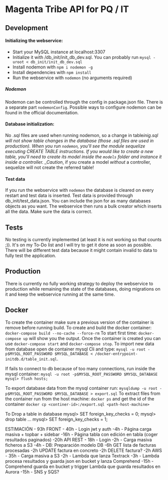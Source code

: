 # Magenta Tribe API for PQ / IT

## Development

#### Initializing the webservice:

- Start your MySQL instance at localhost:3307
- Initialize it with /db_init/init_db_dev.sql. You can probably run `mysql -uroot < db_init/init_db_dev.sql`
- Install nodemon with `npm i nodemon -g`
- Install dependencies with `npm install`
- Run the webservice with `nodemon` (no arguments required)

##### Nodemon

Nodemon can be controlled through the config in package.json file. There is a separate part `nodemonConfig`.
Possible ways to configure nodemon can be found in the official documentation.

#### Database initialization:

No .sql files are used when running nodemon, so a change in table*inig.sql will not show table changes in the database (those .sql files are used in production).
When you run `nodemon`, you'll see the module sequelize executing CREATE TABLE instructions. If you would like to create a new table, you'll need to create its model inside the `models` folder and instance it inside a controller.
\_Caution*, if you create a model _without_ a controller, sequelize will not create the referred table!

#### Test data

If you run the webservice with `nodemon` the database is cleared on every restart and test data is inserted.
Test data is provided through db_init/test_data.json. You can include the json for as many databases objects
as you want. The webservice then runs a bulk creator which inserts all the data. Make sure the data is correct.

## Tests

No testing is currently implemented (at least it is not working so that counts ;)). It's on my To-Do list and
I will try to get it done as soon as possible. There will be different test data because it might contain
invalid to data to fully test the application.

## Production

There is currently no fully working strategy to deploy the webservice to production while remaining the state
of the databases, doing migrations on it and keep the webservice running at the same time.

## Docker

To create the container make sure a previous version of the container is remove before running build.
To create and build the docker container: `docker-compose build --no-cache --force-rm`
To start first time: `docker-compose up` will show you the output.
Once the container is created you can use `docker-compose start` and `docker-compose stop`.
To import new data from database open de container mysql Cli and type:
`mysql -u root -p$MYSQL_ROOT_PASSWORD $MYSQL_DATABASE < /docker-entrypoint-initdb.d/table_init.sql`.

If fails to connect to db because of too many connections, run inside the mysql container:
`mysql -u root -p$MYSQL_ROOT_PASSWORD $MYSQL_DATABASE`
`mysql> flush hosts;`

To export database data from the mysql container run:
`mysqldump -u root -p$MYSQL_ROOT_PASSWORD $MYSQL_DATABASE > export.sql`
To extract files from the container run from the host machine:
`docker ps` and get the id of the container
`docker cp <continer-id>:/export.sql <path-host-machine>`

To Drop a table in database
mysql> SET foreign_key_checks = 0;
mysql> drop table ...
mysql> SET foreign_key_checks = 1;

ESTIMACIÓN - 93h
FRONT - 40h - Login jwt y auth -4h - Página carga masiva + topbar + sidebar -16h - Página tabla con edición en tabla (coger resultados paginados) -20h
API REST - 18h - Login -2h - Carga masiva ficheros a S3 -4h - DB: Preparación modelo DB -6h
GET lista de facturas procesadas -2h
UPDATE factura en concreto -2h
DELETE factura? -2h
AWS - 35h - Carga masiva a S3 -2h - Lambda que lanza Textrack -3h - Lambda procesa resultados y guarda json en bucket y lanza Comprehend -15h - Comprehend guarda en bucket y trigger Lambda que guarda resultados en Aurora -15h - SNS y SQS?
